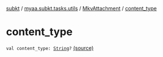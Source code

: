 [subkt](../../index.md) / [myaa.subkt.tasks.utils](../index.md) / [MkvAttachment](index.md) / [content_type](./content_type.md)

# content_type

`val content_type: `[`String`](https://kotlinlang.org/api/latest/jvm/stdlib/kotlin/-string/index.html)`?` [(source)](https://github.com/Myaamori/SubKt/blob/0.1.9/src/main/kotlin/myaa/subkt/tasks/utils/mkvmerge.kt#L22)
